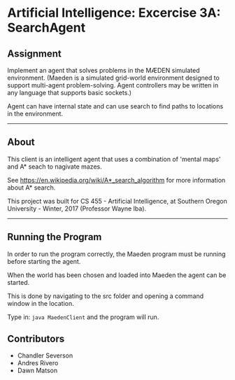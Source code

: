 # Artificial Intelligence: Excercise 3A: SearchAgent

## Assignment
Implement an agent that solves problems in the MÆDEN simulated environment.
(Maeden is a simulated grid-world environment designed to support multi-agent problem-solving.
Agent controllers may be written in any language that supports basic sockets.)

Agent can have internal state and can use search to find paths to locations in the environment.

---

## About

This client is an intelligent agent that uses a combination of 'mental maps' and A* seach to nagivate mazes.

See https://en.wikipedia.org/wiki/A*_search_algorithm for more information about A* search. 

This project was built for CS 455 - Artificial Intelligence, at Southern Oregon University - Winter, 2017 (Professor Wayne Iba).

---

## Running the Program

In order to run the program correctly, the Maeden
program must be running before starting the agent.

When the world has been chosen and loaded into Maeden
the agent can be started. 

This is done by navigating to
the src folder and opening a command window in the location.

Type in: `java MaedenClient` and the program will run.

## Contributors

- Chandler Severson
- Andres Rivero
- Dawn Matson

